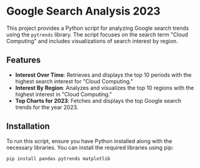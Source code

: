 # Google Search Analysis 2023

This project provides a Python script for analyzing Google search trends using the `pytrends` library. The script focuses on the search term "Cloud Computing" and includes visualizations of search interest by region.

## Features

- **Interest Over Time**: Retrieves and displays the top 10 periods with the highest search interest for "Cloud Computing."
- **Interest By Region**: Analyzes and visualizes the top 10 regions with the highest interest in "Cloud Computing."
- **Top Charts for 2023**: Fetches and displays the top Google search trends for the year 2023.

## Installation

To run this script, ensure you have Python installed along with the necessary libraries. You can install the required libraries using pip:

```bash
pip install pandas pytrends matplotlib
